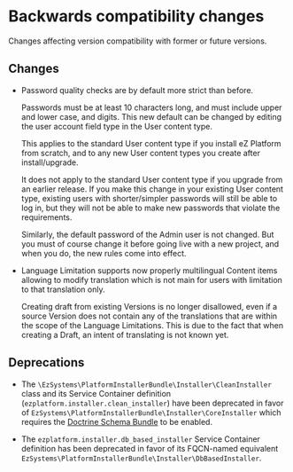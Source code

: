 # Backwards compatibility changes

Changes affecting version compatibility with former or future versions.

## Changes

* Password quality checks are by default more strict than before.

  Passwords must be at least 10 characters long, and must include upper and lower case, and digits. This
  new default can be changed by editing the user account field type in the User content type.

  This applies to the standard User content type if you install eZ Platform from scratch, and to any new
  User content types you create after install/upgrade.

  It does not apply to the standard User content type if you upgrade from an earlier release. If you make
  this change in your existing User content type, existing users with shorter/simpler passwords will
  still be able to log in, but they will not be able to make new passwords that violate the requirements.

  Similarly, the default password of the Admin user is not changed. But you must of course change it
  before going live with a new project, and when you do, the new rules come into effect.

* Language Limitation supports now properly multilingual Content items allowing to modify translation
  which is not main for users with limitation to that translation only.

  Creating draft from existing Versions is no longer disallowed, even if a source Version does not
  contain any of the translations that are within the scope of the Language Limitations.
  This is due to the fact that when creating a Draft, an intent of translating is not known yet.

## Deprecations

* The `\EzSystems\PlatformInstallerBundle\Installer\CleanInstaller` class and its Service Container
  definition (`ezplatform.installer.clean_installer`) have been deprecated in favor of
  `EzSystems\PlatformInstallerBundle\Installer\CoreInstaller` which requires the
  [Doctrine Schema Bundle](https://github.com/ezsystems/doctrine-dbal-schema) to be enabled.

* The `ezplatform.installer.db_based_installer` Service Container definition has been deprecated in
  favor of its FQCN-named equivalent `EzSystems\PlatformInstallerBundle\Installer\DbBasedInstaller`.
